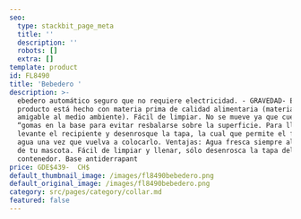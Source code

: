 ```yaml
---
seo:
  type: stackbit_page_meta
  title: ''
  description: ''
  robots: []
  extra: []
template: product
id: FL8490
title: 'Bebedero '
description: >-
  ebedero automático seguro que no requiere electricidad. - GRAVEDAD- El
  producto está hecho con materia prima de calidad alimentaria (material
  amigable al medio ambiente). Fácil de limpiar. No se mueve ya que cuenta con
  “gomas en la base para evitar resbalarse sobre la superficie. Para llenarlo
  levante el recipiente y desenrosque la tapa, la cual que permite el flujo de
  agua una vez que vuelva a colocarlo. Ventajas: Agua fresca siempre al alcance
  de tu mascota. Fácil de limpiar y llenar, sólo desenrosca la tapa del
  contenedor. Base antiderrapant
price: GDE$439-  CH$
default_thumbnail_image: /images/fl8490bebedero.png
default_original_image: /images/fl8490bebedero.png
category: src/pages/category/collar.md
featured: false
---
```

